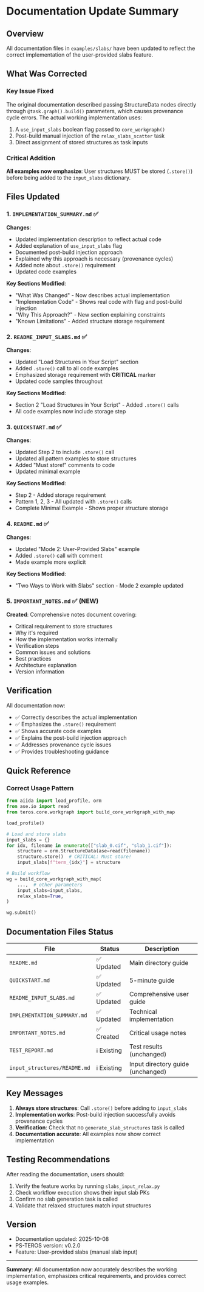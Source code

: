 # Documentation Update Summary

## Overview

All documentation files in `examples/slabs/` have been updated to reflect the correct implementation of the user-provided slabs feature.

## What Was Corrected

### Key Issue Fixed

The original documentation described passing StructureData nodes directly through `@task.graph().build()` parameters, which causes provenance cycle errors. The actual working implementation uses:

1. A `use_input_slabs` boolean flag passed to `core_workgraph()`
2. Post-build manual injection of the `relax_slabs_scatter` task
3. Direct assignment of stored structures as task inputs

### Critical Addition

**All examples now emphasize**: User structures MUST be stored (`.store()`) before being added to the `input_slabs` dictionary.

## Files Updated

### 1. `IMPLEMENTATION_SUMMARY.md` ✅
**Changes**:
- Updated implementation description to reflect actual code
- Added explanation of `use_input_slabs` flag
- Documented post-build injection approach
- Explained why this approach is necessary (provenance cycles)
- Added note about `.store()` requirement
- Updated code examples

**Key Sections Modified**:
- "What Was Changed" - Now describes actual implementation
- "Implementation Code" - Shows real code with flag and post-build injection
- "Why This Approach?" - New section explaining constraints
- "Known Limitations" - Added structure storage requirement

### 2. `README_INPUT_SLABS.md` ✅
**Changes**:
- Updated "Load Structures in Your Script" section
- Added `.store()` call to all code examples
- Emphasized storage requirement with **CRITICAL** marker
- Updated code samples throughout

**Key Sections Modified**:
- Section 2 "Load Structures in Your Script" - Added `.store()` calls
- All code examples now include storage step

### 3. `QUICKSTART.md` ✅
**Changes**:
- Updated Step 2 to include `.store()` call
- Updated all pattern examples to store structures
- Added "Must store!" comments to code
- Updated minimal example

**Key Sections Modified**:
- Step 2 - Added storage requirement
- Pattern 1, 2, 3 - All updated with `.store()` calls
- Complete Minimal Example - Shows proper structure storage

### 4. `README.md` ✅
**Changes**:
- Updated "Mode 2: User-Provided Slabs" example
- Added `.store()` call with comment
- Made example more explicit

**Key Sections Modified**:
- "Two Ways to Work with Slabs" section - Mode 2 example updated

### 5. `IMPORTANT_NOTES.md` ✅ (NEW)
**Created**: Comprehensive notes document covering:
- Critical requirement to store structures
- Why it's required
- How the implementation works internally
- Verification steps
- Common issues and solutions
- Best practices
- Architecture explanation
- Version information

## Verification

All documentation now:
- ✅ Correctly describes the actual implementation
- ✅ Emphasizes the `.store()` requirement
- ✅ Shows accurate code examples
- ✅ Explains the post-build injection approach
- ✅ Addresses provenance cycle issues
- ✅ Provides troubleshooting guidance

## Quick Reference

### Correct Usage Pattern

```python
from aiida import load_profile, orm
from ase.io import read
from teros.core.workgraph import build_core_workgraph_with_map

load_profile()

# Load and store slabs
input_slabs = {}
for idx, filename in enumerate(["slab_0.cif", "slab_1.cif"]):
    structure = orm.StructureData(ase=read(filename))
    structure.store()  # CRITICAL: Must store!
    input_slabs[f"term_{idx}"] = structure

# Build workflow
wg = build_core_workgraph_with_map(
    ...,  # other parameters
    input_slabs=input_slabs,
    relax_slabs=True,
)

wg.submit()
```

## Documentation Files Status

| File | Status | Description |
|------|--------|-------------|
| `README.md` | ✅ Updated | Main directory guide |
| `QUICKSTART.md` | ✅ Updated | 5-minute guide |
| `README_INPUT_SLABS.md` | ✅ Updated | Comprehensive user guide |
| `IMPLEMENTATION_SUMMARY.md` | ✅ Updated | Technical implementation |
| `IMPORTANT_NOTES.md` | ✅ Created | Critical usage notes |
| `TEST_REPORT.md` | ℹ️ Existing | Test results (unchanged) |
| `input_structures/README.md` | ℹ️ Existing | Input directory guide (unchanged) |

## Key Messages

1. **Always store structures**: Call `.store()` before adding to `input_slabs`
2. **Implementation works**: Post-build injection successfully avoids provenance cycles
3. **Verification**: Check that no `generate_slab_structures` task is called
4. **Documentation accurate**: All examples now show correct implementation

## Testing Recommendations

After reading the documentation, users should:

1. Verify the feature works by running `slabs_input_relax.py`
2. Check workflow execution shows their input slab PKs
3. Confirm no slab generation task is called
4. Validate that relaxed structures match input structures

## Version

- Documentation updated: 2025-10-08
- PS-TEROS version: v0.2.0
- Feature: User-provided slabs (manual slab input)

---

**Summary**: All documentation now accurately describes the working implementation, emphasizes critical requirements, and provides correct usage examples.
